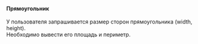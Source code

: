 #### Прямоугольник

У пользователя запрашивается размер сторон прямоугольника (width, height).  
Необходимо вывести его площадь и периметр.